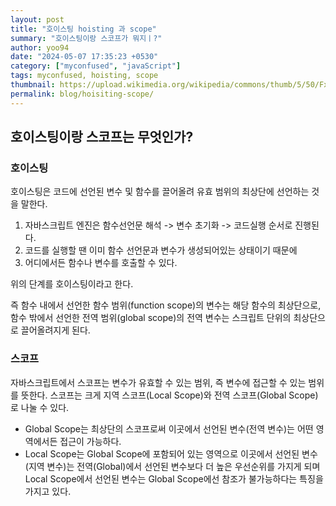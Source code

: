 ```yaml
---
layout: post
title: "호이스팅 hoisting 과 scope"
summary: "호이스팅이랑 스코프가 뭐지ㅣ?"
author: yoo94
date: "2024-05-07 17:35:23 +0530"
category: ["myconfused", "javaScript"]
tags: myconfused, hoisting, scope
thumbnail: https://upload.wikimedia.org/wikipedia/commons/thumb/5/50/Fxemoji_u2049.svg/255px-Fxemoji_u2049.svg.png
permalink: blog/hoisiting-scope/
---
```


## 호이스팅이랑 스코프는 무엇인가?

### 호이스팅

호이스팅은 코드에 선언된 변수 및 함수를 끌어올려 유효 범위의 최상단에 선언하는 것을 말한다.

1. 자바스크립트 엔진은 함수선언문 해석 -> 변수 초기화 -> 코드실행 순서로 진행된다.
2. 코드를 실행할 땐 이미 함수 선언문과 변수가 생성되어있는 상태이기 때문에
3. 어디에서든 함수나 변수를 호출할 수 있다.

위의 단계를 호이스팅이라고 한다.

즉 함수 내에서 선언한 함수 범위(function scope)의 변수는 해당 함수의 최상단으로,
함수 밖에서 선언한 전역 범위(global scope)의 전역 변수는 스크립트 단위의 최상단으로 끌어올려지게 된다.

### 스코프

자바스크립트에서 스코프는 변수가 유효할 수 있는 범위, 즉 변수에 접근할 수 있는 범위를 뜻한다.
스코프는 크게 지역 스코프(Local Scope)와 전역 스코프(Global Scope)로 나눌 수 있다.

- Global Scope는 최상단의 스코프로써 이곳에서 선언된 변수(전역 변수)는 어떤 영역에서든 접근이 가능하다.
- Local Scope는 Global Scope에 포함되어 있는 영역으로 이곳에서 선언된 변수(지역 변수)는 전역(Global)에서
  선언된 변수보다 더 높은 우선순위를 가지게 되며 Local Scope에서 선언된 변수는 Global Scope에선 참조가 불가능하다는
  특징을 가지고 있다.
